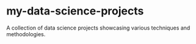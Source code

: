 # my-data-science-projects
A collection of data science projects showcasing various techniques and methodologies.
